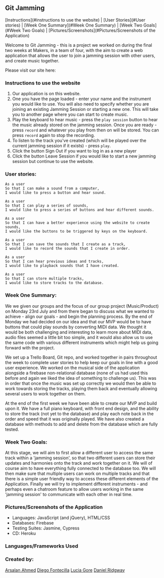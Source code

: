 ## Git Jamming

[Instructions](#instructions to use the website) | [User Stories](#User stories) | [Week One Summary](#Week One Summary) | [Week Two Goals](#Week Two Goals) | [Pictures/Screenshots](#Pictures/Screenshots of the Application)

Welcome to Git Jamming - this is a project we worked on during the final two weeks at Makers, in a team of four, with the aim to create a web application that allows the user to join a jamming session with other users, and create music together.

Please visit our site here:

### Instructions to use the website
1. Our application is on this website.
2. One you have the page loaded - enter your name and the instrument you would like to use. You will also need to specify whether you are joining an existing Jamming Session or starting a new one. This will take you to another page where you can start to create music.
3. Play the keyboard to hear music - press the `play session` button to hear the music already stored on the jamming session. Once you are ready - press `record` and whatever you play from then on will be stored. You can press `record` again to stop the recording.
4. To listen to the track you've created (which will be played over the current jamming session if it exists) - press `play`.
5. Click the button Sign Out if you want to log in as a new player
6. Click the button Leave Session if you would like to start a new jamming session but continue to use the website.

### User stories:
```
As a user
So that I can make a sound from a computer,
I would like to press a button and hear sound.
```

```
As a user
So that I can play a series of sounds,
I would like to press a series of buttons and hear different sounds.
```

```
As a user
So that I can have a better experience using the website to create sounds,
I would like the buttons to be triggered by keys on the keyboard.
```

```
As a user
So that I can save the sounds that I create as a track,
I would like to record the sounds that I create in order.
```

```
As a user
So that I can hear previous ideas and tracks,
I would like to playback sounds that I have created.
```

```
As a user
So that I can store multiple tracks,
I would like to store tracks to the database.
```

### Week One Summary:

We we given our groups and the focus of our group project (Music/Product) on Monday 23rd July and from there began to discuss what we wanted to achieve - align our goals - and begin the planning process. By the end of Monday we had decided on our idea and that our MVP would be to have buttons that could play sounds by converting MIDI data. We thought it would be both challenging and interesting to learn more about MIDI data, audio files seemed a little bit too simple, and it would also allow us to use the same code with various different instruments which might help us going forward with the project.

We set up a Trello Board, Git repo, and worked together in pairs throughout the week to complete user stories to help keep our goals in line with a good user experience. We worked on the musical side of the application alongside a firebase non-relational database (none of us had used this before and again we liked the idea of something to challenge us). This was in order that once the music was set up correctly we would then be able to work towards storing the tracks, playing them back and eventually allowing several users to work together on them.

At the end of the first week we have been able to create our MVP and build upon it. We have a full piano keyboard, with front end design, and the ability to store the track (not yet to the database) and play each note back in the order and speed that it was originally played. We have also created a database with methods to add and delete from the database which are fully tested.

### Week Two Goals:

At this stage, we will aim to first allow a different user to access the same track within a 'jamming session', so that two different users can store their updates and harmonies onto the track and work together on it. We will of course aim to have everything fully connected to the database too. We will then make sure that multiple users can work on multiple tracks and that there is a simple user friendly way to access these different elements of the Application. Finally we will try to implement different instruments - and perhaps even a chatroom feature to allow users working in the same 'jamming session' to communicate with each other in real time.

### Pictures/Screenshots of the Application

   - Languages: JavaScript (and jQuery), HTML/CSS
   - Databases: Firebase
   - Testing Suites: Jasmine, Cypress
   - CD: Heroku

### Languages/Frameworks Used


### Created by:

[Arsalan Ahmed](https://github.com/arsalanabc)
[Diego Fontecilla](https://github.com/ridginald)
[Lucia Gore](https://github.com/luciagore)
[Daniel Ridgway](https://github.com/diegofontecilla)
